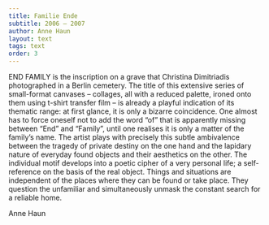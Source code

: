 ```yaml
---
title: Familie Ende
subtitle: 2006 – 2007
author: Anne Haun
layout: text
tags: text
order: 3
---
```


END FAMILY is the inscription on a grave that Christina Dimitriadis photographed in a Berlin cemetery. The title of this extensive series of small-format canvases – collages, all with a reduced palette, ironed onto them using t-shirt transfer film – is already a playful indication of its thematic range: at first glance, it is only a bizarre coincidence. One almost has to force oneself not to add the word “of” that is apparently missing between “End” and “Family”, until one realises it is only a matter of the family’s name. The artist plays with precisely this subtle ambivalence between the tragedy of private destiny on the one hand and the lapidary nature of everyday found objects and their aesthetics on the other. The individual motif develops into a poetic cipher of a very personal life; a self-reference on the basis of the real object. Things and situations are independent of the places where they can be found or take place. They question the unfamiliar and simultaneously unmask the constant search for a reliable home.

Anne Haun